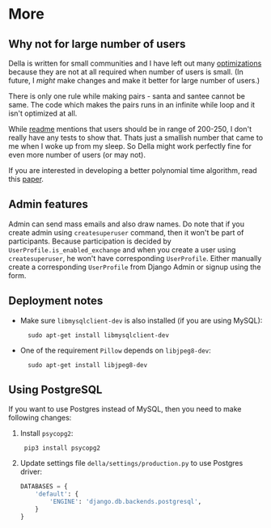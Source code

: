 # More

## Why not for large number of users

Della is written for small communities and I have left out many [optimizations](https://en.wikipedia.org/wiki/Program_optimization) because they are not at all required when number of users is small. (In future, I _might_ make changes and make it better for large number of users.)

There is only one rule while making pairs - santa and santee cannot be same. The code which makes the pairs runs in an infinite while loop and it isn't optimized at all.

While [readme](README.md) mentions that users should be in range of 200-250, I don't really have any tests to show that. Thats just a smallish number that came to me when I woke up from my sleep. So Della might work perfectly fine for even more number of users (or may not).

If you are interested in developing a better polynomial time algorithm, read this [paper](https://www.lix.polytechnique.fr/~liberti/sesan.pdf).

## Admin features

Admin can send mass emails and also draw names. Do note that if you create admin using `createsuperuser` command, then it won't be part of participants. Because participation is decided by `UserProfile.is_enabled_exchange` and when you create a user using `createsuperuser`, he won't have corresponding `UserProfile`. Either manually create a corresponding `UserProfile` from Django Admin or signup using the form.

## Deployment notes

- Make sure `libmysqlclient-dev` is also installed (if you are using MySQL):

        sudo apt-get install libmysqlclient-dev

- One of the requirement `Pillow` depends on `libjpeg8-dev`:
    
        sudo apt-get install libjpeg8-dev


## Using PostgreSQL

If you want to use Postgres instead of MySQL, then you need to make following changes:

1. Install `psycopg2`:

        pip3 install psycopg2

2. Update settings file `della/settings/production.py` to use Postgres driver: 

    ```python
    DATABASES = {
        'default': {
            'ENGINE': 'django.db.backends.postgresql',
        }
    }
    ```
